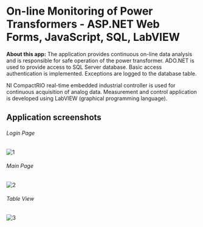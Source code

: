 # On-line Monitoring of Power Transformers - ASP.NET Web Forms, JavaScript, SQL, LabVIEW 

**About this app:** The application provides continuous on-line data analysis and is responsible for safe operation of the power transformer. ADO.NET is used to provide access to SQL Server database. Basic access authentication is implemented. Exceptions are logged to the database table.

NI CompactRIO real-time embedded industrial controller is used for continuous acquisition of analog data.  Measurement and control application is developed using LabVIEW (graphical programming language). 

## Application screenshots

###### Login Page
![1](https://github.com/BB9086/MonitoringOfPowerTransformersV1/assets/118169200/c36749e6-aa9c-4887-a97b-ab1286559a80)

###### Main Page
![2](https://github.com/BB9086/MonitoringOfPowerTransformersV1/assets/118169200/15399c74-afbe-4cdc-9725-4d52e41d228f)

###### Table View
![3](https://github.com/BB9086/MonitoringOfPowerTransformersV1/assets/118169200/8d6d7bbb-c0a9-41e3-a187-d23f0279c4c3)


